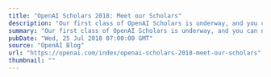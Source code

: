 ```yaml
---
title: "OpenAI Scholars 2018: Meet our Scholars"
description: "Our first class of OpenAI Scholars is underway, and you can now follow along as this group of experienced software developers becomes machine learning practitioners."
summary: "Our first class of OpenAI Scholars is underway, and you can now follow along as this group of experienced software developers becomes machine learning practitioners."
pubDate: "Wed, 25 Jul 2018 07:00:00 GMT"
source: "OpenAI Blog"
url: "https://openai.com/index/openai-scholars-2018-meet-our-scholars"
thumbnail: ""
---
```


